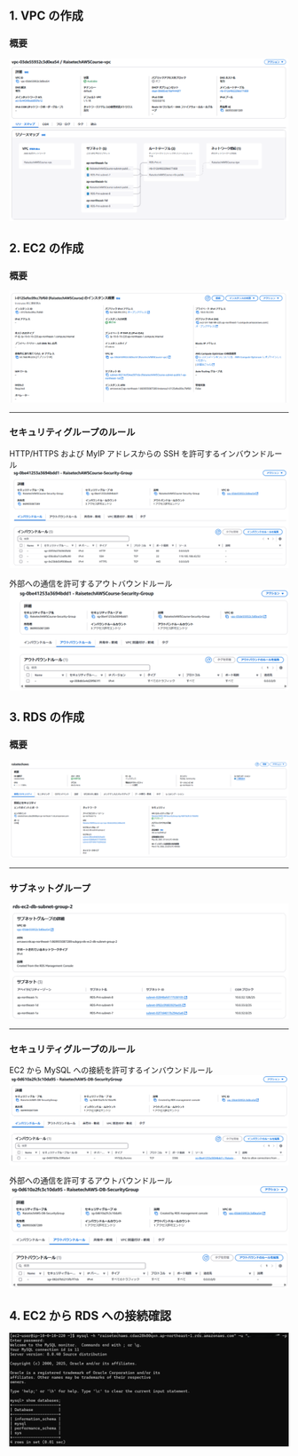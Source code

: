 ## 1. VPC の作成

### 概要

![概要](images/lecture04/vpc-summary.png)

## 2. EC2 の作成

### 概要

![概要](images/lecture04/ec2-summary.png)

---

### セキュリティグループのルール

HTTP/HTTPS および MyIP アドレスからの SSH を許可するインバウンドルール
![インバウンドルール](images/lecture04/ec2-inbound-rule.png)

外部への通信を許可するアウトバウンドルール
![アウトバウンドルール1](images/lecture04/ec2-outbound-rule.png)

## 3. RDS の作成

### 概要

![概要](images/lecture04/rds-summary.png)

---

### サブネットグループ

![サブネットG](images/lecture04/rds-subnet-group.png)

---

### セキュリティグループのルール

EC2 から MySQL への接続を許可するインバウンドルール
![インバウンドルール](images/lecture04/rds-inbound-rule.png)

外部への通信を許可するアウトバウンドルール
![アウトバウンドルール](images/lecture04/rds-outbound-rule.png)

## 4. EC2 から RDS への接続確認

![接続確認](images/lecture04/mysql-login-success.png)
